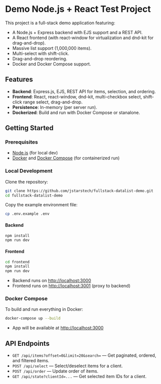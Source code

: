 # Demo Node.js + React Test Project

This project is a full-stack demo application featuring:
- A Node.js + Express backend with EJS support and a REST API.
- A React frontend (with react-window for virtualization and dnd-kit for drag-and-drop).
- Massive list support (1,000,000 items).
- Multi-select with shift-click.
- Drag-and-drop reordering.
- Docker and Docker Compose support.

## Features

- **Backend**: Express.js, EJS, REST API for items, selection, and ordering.
- **Frontend**: React, react-window, dnd-kit, multi-checkbox select, shift-click range select, drag-and-drop.
- **Persistence**: In-memory (per server run).
- **Dockerized**: Build and run with Docker Compose or stanalone.

## Getting Started

### Prerequisites

- [Node.js](https://nodejs.org/) (for local dev)
- [Docker](https://www.docker.com/) and [Docker Compose](https://docs.docker.com/compose/) (for containerized run)

### Local Development

Clone the repository:

```bash
git clone https://github.com/jstarstech/fullstack-datalist-demo.git
cd fullstack-datalist-demo
```

Copy the example environment file:

```bash
cp .env.example .env
```

#### Backend

```bash
npm install
npm run dev
```

#### Frontend

```bash
cd frontend
npm install
npm run dev
```

- Backend runs on [http://localhost:3000](http://localhost:3000)
- Frontend runs on [http://localhost:3001](http://localhost:3001) (proxy to backend)

### Docker Compose

To build and run everything in Docker:

```bash
docker-compose up --build
```

- App will be available at [http://localhost:3000](http://localhost:3000)

## API Endpoints

- `GET /api/items?offset=0&limit=20&search=` — Get paginated, ordered, and filtered items.
- `POST /api/select` — Select/deselect items for a client.
- `POST /api/order` — Update order of items.
- `GET /api/state?clientId=...` — Get selected item IDs for a client.
